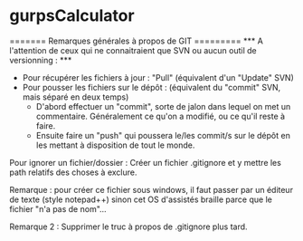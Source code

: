 gurpsCalculator
===============

======= Remarques générales à propos de GIT =========
*** A l'attention de ceux qui ne connaitraient que SVN ou aucun outil de versionning : ***

 * Pour récupérer les fichiers à jour : "Pull" (équivalent d'un "Update" SVN)
 * Pour pousser les fichiers sur le dépôt : (équivalent du "commit" SVN, mais séparé en deux temps)
    - D'abord effectuer un "commit", sorte de jalon dans lequel on met un commentaire. Généralement ce qu'on a
    modifié, ou ce qu'il reste à faire.
    - Ensuite faire un "push" qui poussera le/les commit/s sur le dépôt en les mettant à disposition de tout le monde.

Pour ignorer un fichier/dossier :
Créer un fichier .gitignore et y mettre les path relatifs des choses à exclure.

Remarque : pour créer ce fichier sous windows, il faut passer par un éditeur de texte (style notepad++) sinon cet OS d'assistés braille parce que le fichier "n'a pas de nom"...

Remarque 2 : Supprimer le truc à propos de .gitignore plus tard.
